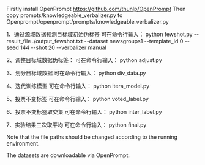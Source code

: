 Firstly install OpenPrompt https://github.com/thunlp/OpenPrompt
Then copy prompts/knowledgeable_verbalizer.py to Openprompt/openprompt/prompts/knowledgeable_verbalizer.py

1、通过源域数据预测目标域初始伪标签
可在命令行输入：
python fewshot.py --result_file ./output_fewshot.txt --dataset newsgroups1 --template_id 0 --seed 144 --shot 20 --verbalizer manual

2、调整目标域数据伪标签：
可在命令行输入：
python adjust.py

3、划分目标域数据
可在命令行输入：
python div_data.py

4、迭代训练模型
可在命令行输入：
python itera_model.py

5、投票不变标签
可在命令行输入：
python voted_label.py

6、投票不变标签取交集
可在命令行输入：
python inter_label.py

7、实验结果三次取平均
可在命令行输入：
python final.py

Note that the file paths should be changed according to the running environment. 

The datasets are downloadable via OpenPrompt.
